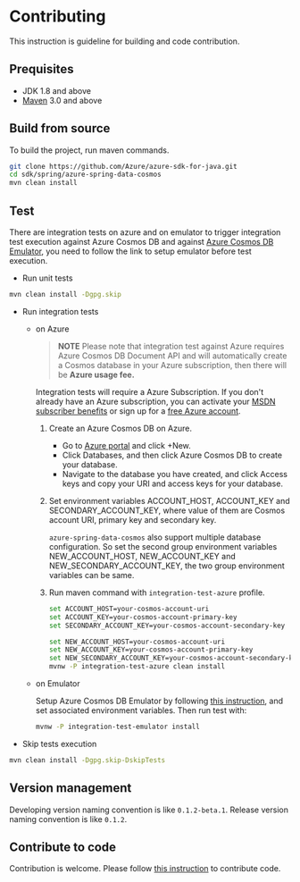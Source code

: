 # Contributing
This instruction is guideline for building and code contribution.

## Prequisites
- JDK 1.8 and above
- [Maven](https://maven.apache.org/) 3.0 and above

## Build from source
To build the project, run maven commands.

```bash
git clone https://github.com/Azure/azure-sdk-for-java.git 
cd sdk/spring/azure-spring-data-cosmos
mvn clean install
```

## Test
There are integration tests on azure and on emulator to trigger integration test execution against Azure Cosmos DB and against [Azure Cosmos DB Emulator](https://docs.microsoft.com/azure/cosmos-db/local-emulator), you need to follow the link to setup emulator before test execution.

- Run unit tests
```bash
mvn clean install -Dgpg.skip
```

- Run integration tests
   - on Azure 
     >**NOTE** Please note that integration test against Azure requires Azure Cosmos DB Document API and will automatically create a Cosmos database in your Azure subscription, then there will be **Azure usage fee.**
 
     Integration tests will require a Azure Subscription. If you don't already have an Azure subscription, you can activate your [MSDN subscriber benefits](https://azure.microsoft.com/pricing/member-offers/msdn-benefits-details/) or sign up for a [free Azure account](https://azure.microsoft.com/free/). 
  
     1. Create an Azure Cosmos DB on Azure.
        - Go to [Azure portal](https://portal.azure.com/) and click +New.
        - Click Databases, and then click Azure Cosmos DB to create your database. 
        - Navigate to the database you have created, and click Access keys and copy your URI and access keys for your database.
  
     2. Set environment variables ACCOUNT_HOST, ACCOUNT_KEY and SECONDARY_ACCOUNT_KEY, where value of them are Cosmos account URI, primary key and secondary key. 
     
        `azure-spring-data-cosmos` also support multiple database configuration. So set the second group environment variables NEW_ACCOUNT_HOST, NEW_ACCOUNT_KEY and NEW_SECONDARY_ACCOUNT_KEY, the two group environment variables can be same.
     3. Run maven command with `integration-test-azure` profile. 
  
        ```bash
        set ACCOUNT_HOST=your-cosmos-account-uri
        set ACCOUNT_KEY=your-cosmos-account-primary-key
        set SECONDARY_ACCOUNT_KEY=your-cosmos-account-secondary-key
        
        set NEW_ACCOUNT_HOST=your-cosmos-account-uri
        set NEW_ACCOUNT_KEY=your-cosmos-account-primary-key
        set NEW_SECONDARY_ACCOUNT_KEY=your-cosmos-account-secondary-key
        mvnw -P integration-test-azure clean install
        ```
        
   - on Emulator
   
     Setup Azure Cosmos DB Emulator by following [this instruction](https://docs.microsoft.com/azure/cosmos-db/local-emulator), and set associated environment variables. Then run test with:
     ```bash
     mvnw -P integration-test-emulator install
     ```


- Skip tests execution
```bash
mvn clean install -Dgpg.skip-DskipTests
```

## Version management
Developing version naming convention is like `0.1.2-beta.1`. Release version naming convention is like `0.1.2`. 

## Contribute to code
Contribution is welcome. Please follow [this instruction](https://github.com/Azure/azure-sdk-for-java/blob/main/CONTRIBUTING.md) to contribute code.
